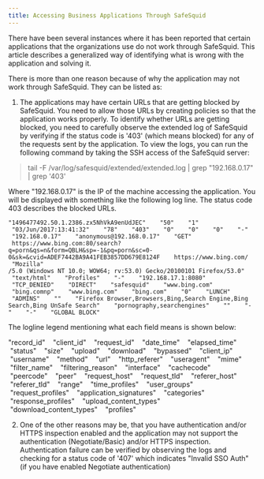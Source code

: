 ```yaml
---
title: Accessing Business Applications Through SafeSquid
---
```

There have been several instances where it has been reported that certain applications that the organizations use do not work through SafeSquid. This article describes a generalized way of identifying what is wrong with the application and solving it.

There is more than one reason because of why the application may not work through SafeSquid. They can be listed as:

1) The applications may have certain URLs that are getting blocked by SafeSquid. You need to allow those URLs by creating policies so that the application works properly. To identify whether URLs are getting blocked, you need to carefully observe the extended log of SafeSquid by verifying if the status code is '403' (which means blocked) for any of the requests sent by the application. To view the logs, you can run the following command by taking the SSH access of the SafeSquid server:

> tail -F /var/log/safesquid/extended/extended.log | grep "192.168.0.17" | grep '403'

Where "192.168.0.17" is the IP of the machine accessing the application. You will be displayed with something like the following log line. The status code 403 describes the blocked URLs.
```
"1496477492.50.1.2386.zx5NhVkA9enUdJEC"    "50"    "1"    "03/Jun/2017:13:41:32"    "78"    "403"    "0"    "0"    "0"    "-"    "192.168.0.17"    "anonymous@192.168.0.17"    "GET"    https://www.bing.com:80/search?q=porn&qs=n&form=QBLH&sp=-1&pq=porn&sc=0-0&sk=&cvid=ADEF7442BA9A41FEB3857DD679E8124F    https://www.bing.com/  "Mozilla"
/5.0 (Windows NT 10.0; WOW64; rv:53.0) Gecko/20100101 Firefox/53.0"    "text/html"    "Profiles"    "-"    "192.168.17.1:8080"    "TCP_DENIED"    "DIRECT"    "safesquid"    "www.bing.com"    "bing.comnp"    "www.bing.com"    "bing.com"    "0"    "LUNCH"    "ADMINS"    ""    "Firefox Browser,Browsers,Bing,Search Engine,Bing Search,Bing UnSafe Search"    "pornography,searchengines"    ""    "-"    "-"    "GLOBAL BLOCK"

```
The logline legend mentioning what each field means is shown below:

"record_id"    "client_id"    "request_id"    "date_time"    "elapsed_time"    "status"    "size"    "upload"    "download"    "bypassed"    "client_ip"    "username"    "method"    "url"    "http_referer"    "useragent"    "mime"    "filter_name"    "filtering_reason"    "interface"    "cachecode"    "peercode"    "peer"    "request_host"    "request_tld"    "referer_host"    "referer_tld"    "range"    "time_profiles"    "user_groups"    "request_profiles"    "application_signatures"    "categories"    "response_profiles"    "upload_content_types"    "download_content_types"    "profiles"

2) One of the other reasons may be, that you have authentication and/or HTTPS inspection enabled and the application may not support the authentication (Negotiate/Basic) and/or HTTPS inspection. Authentication failure can be verified by observing the logs and checking for a status code of '407' which indicates "Invalid SSO Auth" (if you have enabled Negotiate authentication)
